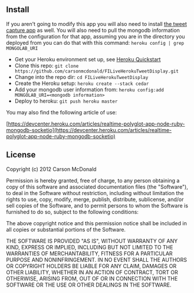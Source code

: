 ## Install

If you aren't going to modify this app you will also need to install [the tweet capture app](https://github.com/carsonmcdonald/FILiveHerokuTweetScrape) as well. You will also need to pull the mongodb information from the configuration for that app, assuming you are in the directory you deployed from you can do that with this command: ```heroku config | grep MONGOLAB_URI```

* Get your Heroku environment set up, see [Heroku Quickstart](https://devcenter.heroku.com/articles/quickstart)
* Clone this repo: 
  ```git clone https://github.com/carsonmcdonald/FILiveHerokuTweetDisplay.git```
* Change into the repo dir: 
  ```cd FILiveHerokuTweetDisplay```
* Create the Heroku setup: 
  ```heroku create --stack cedar```
* Add your mongodb user information from:
  ```heroku config:add MONGOLAB_URI=<mongodb information>```
* Deploy to heroku:
  ```git push heroku master```

You may also find the following article of use:

[https://devcenter.heroku.com/articles/realtime-polyglot-app-node-ruby-mongodb-socketio](https://devcenter.heroku.com/articles/realtime-polyglot-app-node-ruby-mongodb-socketio)

## License

Copyright (c) 2012 Carson McDonald

Permission is hereby granted, free of charge, to any person obtaining a copy of this software and associated documentation files (the "Software"), to deal in the Software without restriction, including without limitation the rights to use, copy, modify, merge, publish, distribute, sublicense, and/or sell copies of the Software, and to permit persons to whom the Software is furnished to do so, subject to the following conditions:

The above copyright notice and this permission notice shall be included in all copies or substantial portions of the Software.

THE SOFTWARE IS PROVIDED "AS IS", WITHOUT WARRANTY OF ANY KIND, EXPRESS OR IMPLIED, INCLUDING BUT NOT LIMITED TO THE WARRANTIES OF MERCHANTABILITY, FITNESS FOR A PARTICULAR PURPOSE AND NONINFRINGEMENT. IN NO EVENT SHALL THE AUTHORS OR COPYRIGHT HOLDERS BE LIABLE FOR ANY CLAIM, DAMAGES OR OTHER LIABILITY, WHETHER IN AN ACTION OF CONTRACT, TORT OR OTHERWISE, ARISING FROM, OUT OF OR IN CONNECTION WITH THE SOFTWARE OR THE USE OR OTHER DEALINGS IN THE SOFTWARE.

